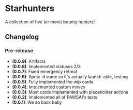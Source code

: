 # Starhunters

A collection of five (or more) bounty hunters!

## Changelog

### Pre-release

* **(0.0.9)**: Artifacts
* **(0.0.8)**: Implemented statuses 2/3
* **(0.0.7)**: Fixed emergency retreat
* **(0.0.6)**: Sprite-d some so it's actually launch-able, testing
* **(0.0.5)**: Fully implemented the wip cards
* **(0.0.4)**: Implemented custom moves
* **(0.0.3)**: Most cards implemented with placeholder actions
* **(0.0.2)**: Implemented all of PAWSAI's texts
* **(0.0.1)**: We so back baby

